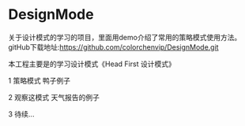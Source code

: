 # DesignMode
关于设计模式的学习的项目，里面用demo介绍了常用的策略模式使用方法。
gitHub下载地址:https://github.com/colorchenvip/DesignMode.git

本工程主要是的学习设计模式《Head First 设计模式》

1 策略模式
    鸭子例子

2 观察这模式
    天气报告的例子
  
3 待续...